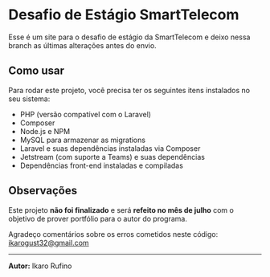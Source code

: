 # Desafio de Estágio SmartTelecom

Esse é um site para o desafio de estágio da SmartTelecom e deixo nessa branch as últimas alterações antes do envio.

## Como usar

Para rodar este projeto, você precisa ter os seguintes itens instalados no seu sistema:

- PHP (versão compatível com o Laravel)
- Composer
- Node.js e NPM
- MySQL para armazenar as migrations
- Laravel e suas dependências instaladas via Composer
- Jetstream (com suporte a Teams) e suas dependências
- Dependências front-end instaladas e compiladas

## Observações

Este projeto **não foi finalizado** e será **refeito no mês de julho** com o objetivo de prover portfólio para o autor do programa. 

Agradeço comentários sobre os erros cometidos neste código: ikarogust32@gmail.com

---

**Autor:** Ikaro Rufino

